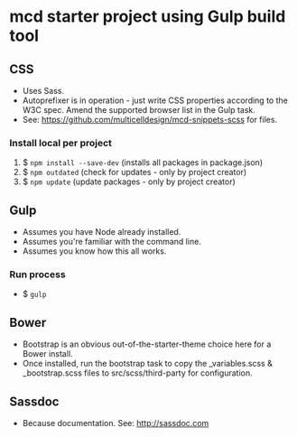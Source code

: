 # mcd starter project using Gulp build tool


## CSS
* Uses Sass.
* Autoprefixer is in operation - just write CSS properties according to the W3C spec. Amend the supported browser list in the Gulp task.
* See: https://github.com/multicelldesign/mcd-snippets-scss for files.

### Install local per project
1. $ `npm install --save-dev` (installs all packages in package.json)
2. $ `npm outdated` (check for updates - only by project creator)
3. $ `npm update` (update packages - only by project creator)

## Gulp
* Assumes you have Node already installed.
* Assumes you're familiar with the command line.
* Assumes you know how this all works.

### Run process
* $ `gulp`

## Bower
* Bootstrap is an obvious out-of-the-starter-theme choice here for a Bower install.
* Once installed, run the bootstrap task to copy the _variables.scss & _bootstrap.scss files to src/scss/third-party for configuration.

## Sassdoc
* Because documentation. See: http://sassdoc.com
